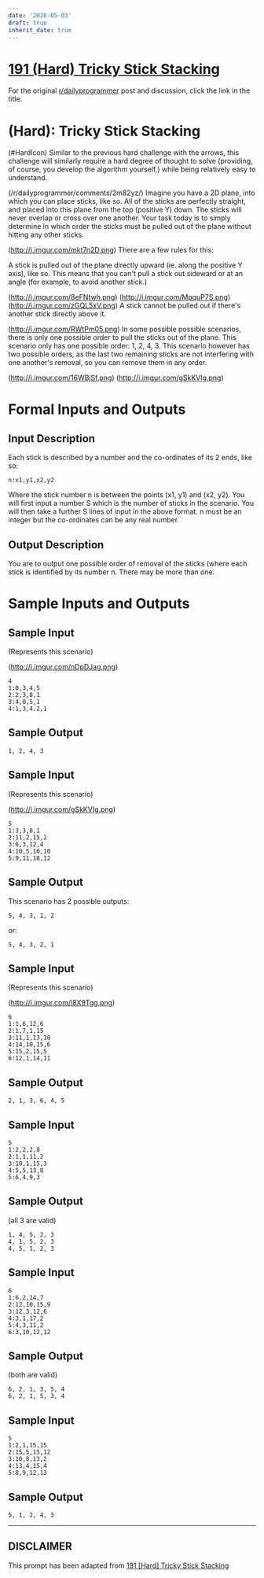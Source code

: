 ```yaml
---
date: '2020-05-03'
draft: true
inherit_date: true
---
```


# [191 (Hard) Tricky Stick Stacking](https://www.reddit.com/r/dailyprogrammer/comments/2oe0px/2014125_challenge_191_hard_tricky_stick_stacking/)

For the original [r/dailyprogrammer](https://www.reddit.com/r/dailyprogrammer/) post and discussion, click the link in the title.

#  (Hard): Tricky Stick Stacking
(#HardIcon)
Similar to the previous hard challenge with the arrows, this challenge will similarly require a hard degree of thought to solve (providing, of course, you develop the algorithm yourself,) while being relatively easy to understand.

(/r/dailyprogrammer/comments/2m82yz/)
Imagine you have a 2D plane, into which you can place sticks, like so. All of the sticks are perfectly straight, and placed into this plane from the top (positive Y) down. The sticks will never overlap or cross over one another. Your task today is to simply determine in which order the sticks must be pulled out of the plane without hitting any other sticks.

(http://i.imgur.com/mkt7n2D.png)
There are a few rules for this:

A stick is pulled out of the plane directly upward (ie. along the positive Y axis), like so. This means that you can't pull a stick out sideward or at an angle (for example, to avoid another stick.)

(http://i.imgur.com/8eFNtwh.png)
(http://i.imgur.com/MpquP7S.png)
(http://i.imgur.com/zGQL5xV.png)
A stick cannot be pulled out if there's another stick directly above it.

(http://i.imgur.com/RWtPm05.png)
In some possible possible scenarios, there is only one possible order to pull the sticks out of the plane. This scenario only has one possible order: 1, 2, 4, 3. This scenario however has two possible orders, as the last two remaining sticks are not interfering with one another's removal, so you can remove them in any order.

(http://i.imgur.com/16WBjSf.png)
(http://i.imgur.com/gSkKVIg.png)
# Formal Inputs and Outputs
## Input Description
Each stick is described by a number and the co-ordinates of its 2 ends, like so:


```
n:x1,y1,x2,y2
```
Where the stick number n is between the points (x1, y1) and (x2, y2). You will first input a number S which is the number of sticks in the scenario. You will then take a further S lines of input in the above format. n must be an integer but the co-ordinates can be any real number.

## Output Description
You are to output one possible order of removal of the sticks (where each stick is identified by its number n. There may be more than one.

# Sample Inputs and Outputs
## Sample Input
(Represents this scenario)

(http://i.imgur.com/nDpDJag.png)

```
4
1:0,3,4,5
2:2,3,8,1
3:4,0,5,1
4:1,3,4.2,1
```
## Sample Output

```
1, 2, 4, 3
```
## Sample Input
(Represents this scenario)

(http://i.imgur.com/gSkKVIg.png)

```
5
1:3,3,8,1
2:11,2,15,2
3:6,3,12,4
4:10,5,10,10
5:9,11,18,12
```
## Sample Output
This scenario has 2 possible outputs:


```
5, 4, 3, 1, 2
```
or:


```
5, 4, 3, 2, 1
```
## Sample Input
(Represents this scenario)

(http://i.imgur.com/l8X9Tgg.png)

```
6
1:1,6,12,6
2:1,7,1,15
3:11,1,13,10
4:14,10,15,6
5:15,2,15,5
6:12,1,14,11
```
## Sample Output

```
2, 1, 3, 6, 4, 5
```
## Sample Input

```
5
1:2,2,2,8
2:1,1,11,2
3:10,1,15,3
4:5,5,13,8
5:6,4,9,3
```
## Sample Output
(all 3 are valid)


```
1, 4, 5, 2, 3
4, 1, 5, 2, 3
4, 5, 1, 2, 3
```
## Sample Input

```
6
1:6,2,14,7
2:12,10,15,9
3:12,3,12,6
4:3,1,17,2
5:4,3,11,2
6:3,10,12,12
```
## Sample Output
(both are valid)


```
6, 2, 1, 3, 5, 4
6, 2, 1, 5, 3, 4
```
## Sample Input

```
5
1:2,1,15,15
2:15,5,15,12
3:10,8,13,2
4:13,4,15,4
5:8,9,12,13
```
## Sample Output

```
5, 1, 2, 4, 3
```

----
## **DISCLAIMER**
This prompt has been adapted from [191 [Hard] Tricky Stick Stacking](https://www.reddit.com/r/dailyprogrammer/comments/2oe0px/2014125_challenge_191_hard_tricky_stick_stacking/
)
